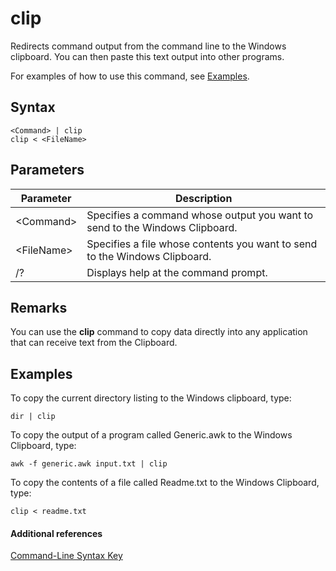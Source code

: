 # clip



Redirects command output from the command line to the Windows clipboard. You can then paste this text output into other programs.

For examples of how to use this command, see [Examples](#BKMK_examples).

## Syntax

```
<Command> | clip
clip < <FileName>
```

## Parameters

|Parameter|Description|
|---------|-----------|
|\<Command>|Specifies a command whose output you want to send to the Windows Clipboard.|
|\<FileName>|Specifies a file whose contents you want to send to the Windows Clipboard.|
|/?|Displays help at the command prompt.|

## Remarks

You can use the **clip** command to copy data directly into any application that can receive text from the Clipboard.

## <a name="BKMK_examples"></a>Examples

To copy the current directory listing to the Windows clipboard, type:
```
dir | clip
```
To copy the output of a program called Generic.awk to the Windows Clipboard, type:
```
awk -f generic.awk input.txt | clip
```
To copy the contents of a file called Readme.txt to the Windows Clipboard, type:
```
clip < readme.txt
```

#### Additional references

[Command-Line Syntax Key](command-line-syntax-key.md)